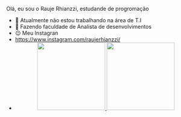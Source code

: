 Olá, eu sou o Rauje Rhianzzi, estudande de progromação

- 🔭 Atualmente não estou trabalhando na área de T.I
- 🌱 Fazendo faculdade de Analista de desenvolvimentos
- 😉 Meu Instagran
- https://www.instagram.com/raujerhianzzi/
- <div align="center">
  <a href="https://github.com/rafaballerini">
  <img height="180em" src="https://github-readme-stats.vercel.app/api?username=raujerhianzzi&show_icons=true&theme=dracula&include_all_commits=true&count_private=true"/>
  <img height="180em" src="https://github-readme-stats.vercel.app/api/top-langs/?username=raujerhianzzi&layout=compact&langs_count=7&theme=dracula"/>
</div>
 
